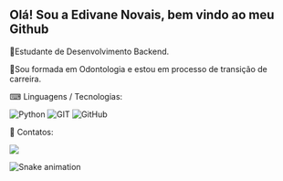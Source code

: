 ## Olá! Sou a Edivane Novais, bem vindo ao meu Github

📗Estudante de Desenvolvimento Backend.

📝Sou formada em Odontologia e estou em processo de transição de carreira.


⌨ Linguagens / Tecnologias:

![Python](https://img.shields.io/badge/Python-3776AB?style=for-the-badge&logo=python&logoColor=white)
![GIT](https://img.shields.io/badge/GIT-E44C30?style=for-the-badge&logo=git&logoColor=white)
![GitHub](https://img.shields.io/badge/GitHub-100000?style=for-the-badge&logo=github&logoColor=white)


📲 Contatos:

<a href="https://www.linkedin.com/in/edivane-novais/" target="_blank"><img src="https://img.shields.io/badge/-LinkedIn-%230077B5?style=for-the-badge&logo=linkedin&logoColor=white" target="_blank"></a> 
          
![Snake animation](https://github.com/EdivaneNovais/EdivaneNovais/blob/output/github-contribution-grid-snake.svg)
